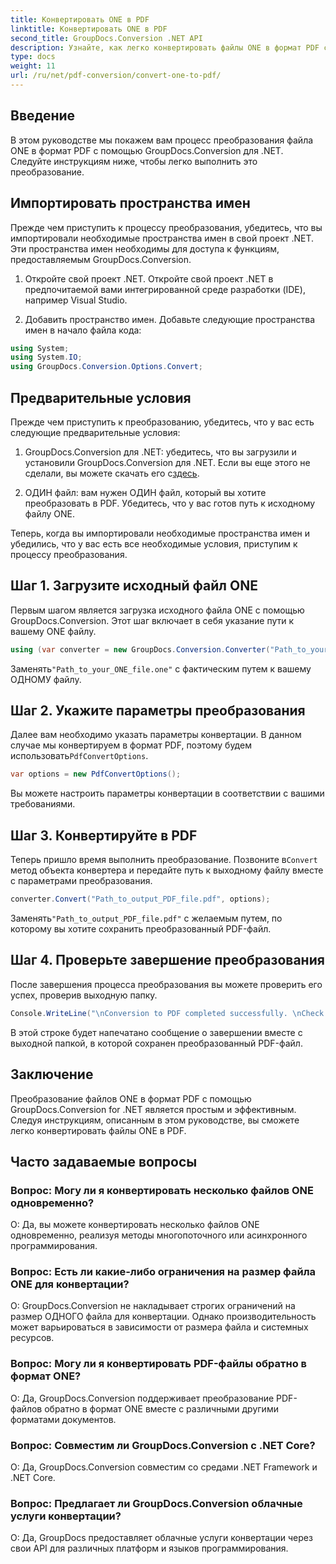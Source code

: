 ```yaml
---
title: Конвертировать ONE в PDF
linktitle: Конвертировать ONE в PDF
second_title: GroupDocs.Conversion .NET API
description: Узнайте, как легко конвертировать файлы ONE в формат PDF с помощью GroupDocs.Conversion для .NET. Следуйте нашему пошаговому руководству.
type: docs
weight: 11
url: /ru/net/pdf-conversion/convert-one-to-pdf/
---
```

## Введение

В этом руководстве мы покажем вам процесс преобразования файла ONE в формат PDF с помощью GroupDocs.Conversion для .NET. Следуйте инструкциям ниже, чтобы легко выполнить это преобразование.

## Импортировать пространства имен

Прежде чем приступить к процессу преобразования, убедитесь, что вы импортировали необходимые пространства имен в свой проект .NET. Эти пространства имен необходимы для доступа к функциям, предоставляемым GroupDocs.Conversion.

1. Откройте свой проект .NET. Откройте свой проект .NET в предпочитаемой вами интегрированной среде разработки (IDE), например Visual Studio.

2. Добавить пространство имен. Добавьте следующие пространства имен в начало файла кода:

```csharp
using System;
using System.IO;
using GroupDocs.Conversion.Options.Convert;
```

## Предварительные условия

Прежде чем приступить к преобразованию, убедитесь, что у вас есть следующие предварительные условия:

1.  GroupDocs.Conversion для .NET: убедитесь, что вы загрузили и установили GroupDocs.Conversion для .NET. Если вы еще этого не сделали, вы можете скачать его с[здесь](https://releases.groupdocs.com/conversion/net/).

2. ОДИН файл: вам нужен ОДИН файл, который вы хотите преобразовать в PDF. Убедитесь, что у вас готов путь к исходному файлу ONE.

Теперь, когда вы импортировали необходимые пространства имен и убедились, что у вас есть все необходимые условия, приступим к процессу преобразования.

## Шаг 1. Загрузите исходный файл ONE

Первым шагом является загрузка исходного файла ONE с помощью GroupDocs.Conversion. Этот шаг включает в себя указание пути к вашему ONE файлу.

```csharp
using (var converter = new GroupDocs.Conversion.Converter("Path_to_your_ONE_file.one"))
```

 Заменять`"Path_to_your_ONE_file.one"` с фактическим путем к вашему ОДНОМУ файлу.

## Шаг 2. Укажите параметры преобразования

 Далее вам необходимо указать параметры конвертации. В данном случае мы конвертируем в формат PDF, поэтому будем использовать`PdfConvertOptions`.

```csharp
var options = new PdfConvertOptions();
```

Вы можете настроить параметры конвертации в соответствии с вашими требованиями.

## Шаг 3. Конвертируйте в PDF

 Теперь пришло время выполнить преобразование. Позвоните в`Convert` метод объекта конвертера и передайте путь к выходному файлу вместе с параметрами преобразования.

```csharp
converter.Convert("Path_to_output_PDF_file.pdf", options);
```

 Заменять`"Path_to_output_PDF_file.pdf"` с желаемым путем, по которому вы хотите сохранить преобразованный PDF-файл.

## Шаг 4. Проверьте завершение преобразования

После завершения процесса преобразования вы можете проверить его успех, проверив выходную папку.

```csharp
Console.WriteLine("\nConversion to PDF completed successfully. \nCheck output in {0}", outputFolder);
```

В этой строке будет напечатано сообщение о завершении вместе с выходной папкой, в которой сохранен преобразованный PDF-файл.

## Заключение

Преобразование файлов ONE в формат PDF с помощью GroupDocs.Conversion for .NET является простым и эффективным. Следуя инструкциям, описанным в этом руководстве, вы сможете легко конвертировать файлы ONE в PDF.

## Часто задаваемые вопросы

### Вопрос: Могу ли я конвертировать несколько файлов ONE одновременно?

О: Да, вы можете конвертировать несколько файлов ONE одновременно, реализуя методы многопоточного или асинхронного программирования.

### Вопрос: Есть ли какие-либо ограничения на размер файла ONE для конвертации?

О: GroupDocs.Conversion не накладывает строгих ограничений на размер ОДНОГО файла для конвертации. Однако производительность может варьироваться в зависимости от размера файла и системных ресурсов.

### Вопрос: Могу ли я конвертировать PDF-файлы обратно в формат ONE?

О: Да, GroupDocs.Conversion поддерживает преобразование PDF-файлов обратно в формат ONE вместе с различными другими форматами документов.

### Вопрос: Совместим ли GroupDocs.Conversion с .NET Core?

О: Да, GroupDocs.Conversion совместим со средами .NET Framework и .NET Core.

### Вопрос: Предлагает ли GroupDocs.Conversion облачные услуги конвертации?

О: Да, GroupDocs предоставляет облачные услуги конвертации через свои API для различных платформ и языков программирования.